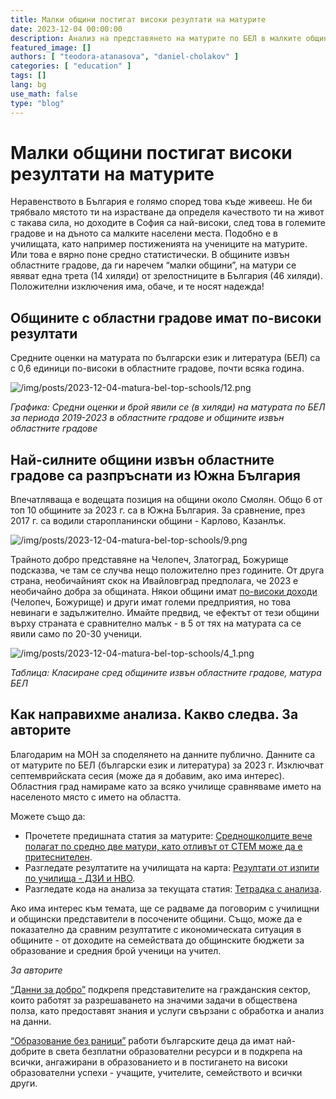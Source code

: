 ```yaml
---
title: Малки общини постигат високи резултати на матурите
date: 2023-12-04 00:00:00
description: Анализ на представянето на матурите по БЕЛ в малките общини в България за 2023 г.
featured_image: []
authors: [ "teodora-atanasova", "daniel-cholakov" ]
categories: [ "education" ]
tags: []
lang: bg
use_math: false
type: "blog"
---
```


# Малки общини постигат високи резултати на матурите

Неравенството в България е голямо според това къде живееш. Не би трябвало мястото ти на израстване да определя качеството ти на живот с такава сила, но доходите в София са най-високи, след това в големите градове и на дъното са малките населени места. Подобно е в училищата, като например постиженията на учениците на матурите. Или това е вярно поне средно статистически. В общините извън областните градове, да ги наречем “малки общини”, на матури се явяват една трета (14 хиляди) от зрелостниците в България (46 хиляди). Положителни изключения има, обаче, и те носят надежда!

## Общините с областни градове имат по-високи резултати

Средните оценки на матурата по български език и литература (БЕЛ) са с 0,6 единици по-високи в областните градове, почти всяка година.

![/img/posts/2023-12-04-matura-bel-top-schools/12.png](/img/posts/2023-12-04-matura-bel-top-schools/12.png)

*Графика: Средни оценки и брой явили се (в хиляди) на матурата по БЕЛ за периода 2019-2023 в областните градове и общините извън областните градове*

## Най-силните общини извън областните градове са разпръснати из Южна България

Впечатляваща е водещата позиция на общини около Смолян. Общо 6 от топ 10 общините за 2023 г. са в Южна България. За сравнение, през 2017 г. са водили старопланински общини - Карлово, Казанлък.

![/img/posts/2023-12-04-matura-bel-top-schools/9.png](/img/posts/2023-12-04-matura-bel-top-schools/9.png)

Трайното добро представяне на Челопеч, Златоград, Божурище подсказва, че там се случва нещо положително през годините. От друга страна, необичайният скок на Ивайловград предполага, че 2023 е необичайно добра за общината.
Някои общини имат [по-високи доходи](https://265obshtini.bg/) (Челопеч, Божурище) и други имат големи предприятия, но това невинаги е задължително.
Имайте предвид, че ефектът от тези общини върху страната е сравнително малък - в 5 от тях на матурата са се явили само по 20-30 ученици.

![/img/posts/2023-12-04-matura-bel-top-schools/4_1.png](/img/posts/2023-12-04-matura-bel-top-schools/4_1.png)

*Таблица: Класиране сред общините извън областните градове, матура БЕЛ*

## Как направихме анализа. Какво следва. За авторите

Благодарим на МОН за споделянето на данните публично.
Данните са от матурите по БЕЛ (български език и литература) за 2023 г. Изключват септемврийската сесия (може да я добавим, ако има интерес). Областния град намираме като за всяко училище сравняваме името на населеното място с името на областта.

Можете също да:
- Прочетете предишната статия за матурите: [Средношколците вече полагат по средно две матури, като отливът от СТЕМ може да е притеснителен](https://data-for-good.bg/posts/2023-08-12-matura-stem-over-time/).
- Разгледате резултатите на училищата на карта: [Резултати от изпити по училища - ДЗИ и НВО](https://lookerstudio.google.com/reporting/9e7ab835-153b-4a0d-bc29-2b3ec8cf32f5/page/bv2bD).
- Разгледате кода на анализа за текущата статия: [Тетрадка с анализа](https://colab.research.google.com/drive/1PBP0tR-IDf-FYEyw3LuoIPKociqpAD6E).

Ако има интерес към темата, ще се радваме да поговорим с училищни и общински представители в посочените общини. Също, може да е показателно да сравним резултатите с икономическата ситуация в общините - от доходите на семействата до общинските бюджети за образование и средния брой ученици на учител.

*За авторите*

[“Данни за добро”](https://data-for-good.bg/) подкрепя представителите на гражданския сектор, които работят за разрешаването на значими задачи в обществена полза, като предоставят знания и услуги свързани с обработка и анализ на данни.

[“Образование без раници”](https://www.google.com/url?q=https://obr.education/stani-daritel/&sa=D&source=docs&ust=1701126229605947&usg=AOvVaw0TIR0PVvKVkWX1LO-y35dz) работи българските деца да имат най-добрите в света безплатни образователни ресурси и в подкрепа на всички, ангажирани в образованието и в постигането на високи образователни успехи - учащите, учителите, семейството и всички други.
